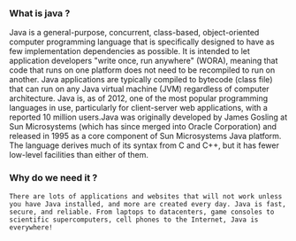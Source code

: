 ### What is java ?
Java is a general-purpose, concurrent, class-based, object-oriented computer programming language that is specifically designed to have as few implementation dependencies as possible. It is intended to let application developers "write once, run anywhere" (WORA), meaning that code that runs on one platform does not need to be recompiled to run on another. Java applications are typically compiled to bytecode (class file) that can run on any Java virtual machine (JVM) regardless of computer architecture. Java is, as of 2012, one of the most popular programming languages in use, particularly for client-server web applications, with a reported 10 million users.Java was originally developed by James Gosling at Sun Microsystems (which has since merged into Oracle Corporation) and released in 1995 as a core component of Sun Microsystems Java platform. The language derives much of its syntax from C and C++, but it has fewer low-level facilities than either of them.  

### Why do we need it ?	
	There are lots of applications and websites that will not work unless you have Java installed, and more are created every day. Java is fast, secure, and reliable. From laptops to datacenters, game consoles to scientific supercomputers, cell phones to the Internet, Java is everywhere!  
	
